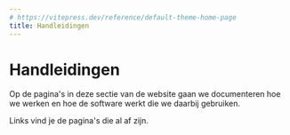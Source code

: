 ```yaml
---
# https://vitepress.dev/reference/default-theme-home-page
title: Handleidingen
---
```

# Handleidingen

Op de pagina's in deze sectie van de website gaan we documenteren hoe we werken en hoe de software werkt die we daarbij gebruiken.

Links vind je de pagina's die al af zijn.